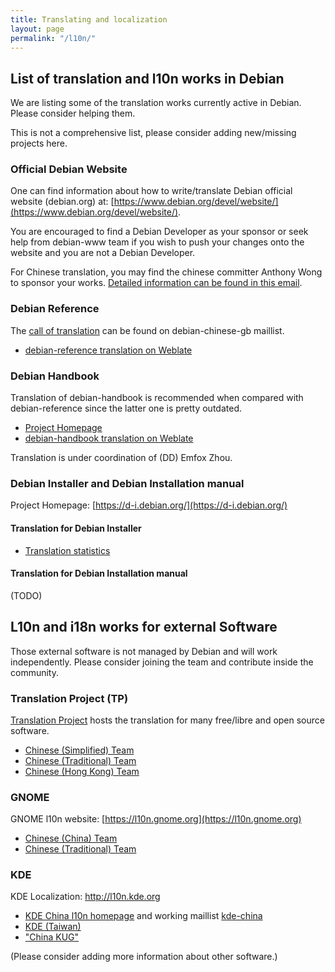```yaml
---
title: Translating and localization
layout: page
permalink: "/l10n/"
---
```


## List of translation and l10n works in Debian

We are listing some of the translation works currently active in Debian.
Please consider helping them.

This is not a comprehensive list, please consider adding new/missing projects here.

### Official Debian Website

One can find information about how to write/translate Debian official website
(debian.org) at: [https://www.debian.org/devel/website/](https://www.debian.org/devel/website/).

You are encouraged to find a Debian Developer as your sponsor or seek help from
debian-www team if you wish to push your changes onto the website and you
are not a Debian Developer.

For Chinese translation, you may find the chinese committer Anthony Wong to sponsor
your works. [Detailed information can be found in this email](https://lists.debian.org/debian-chinese-gb/2016/11/msg00011.html).

### Debian Reference

The [call of translation](https://lists.debian.org/debian-chinese-gb/2016/07/msg00012.html) can be found on debian-chinese-gb maillist.

* [debian-reference translation on Weblate](https://hosted.weblate.org/projects/debian-reference/)

### Debian Handbook

Translation of debian-handbook is recommended when compared with debian-reference since the latter one is pretty outdated.

* [Project Homepage](https://debian-handbook.info/)
* [debian-handbook translation on Weblate](https://hosted.weblate.org/projects/debian-handbook/)

Translation is under coordination of (DD) Emfox Zhou.

### Debian Installer and Debian Installation manual

Project Homepage: [https://d-i.debian.org/](https://d-i.debian.org/)

#### Translation for Debian Installer

* [Translation statistics](https://d-i.debian.org/l10n-stats/translation-status.html)

#### Translation for Debian Installation manual

(TODO)

## L10n and i18n works for external Software

Those external software is not managed by Debian and will work independently.
Please consider joining the team and contribute inside the community.

### Translation Project (TP)

[Translation Project](https://translationproject.org) hosts the translation for
many free/libre and open source software.

* [Chinese (Simplified) Team](https://translationproject.org/team/zh_CN.html)
* [Chinese (Traditional) Team](https://translationproject.org/team/zh_TW.html)
* [Chinese (Hong Kong) Team](https://translationproject.org/team/zh_HK.html)

### GNOME

GNOME l10n website: [https://l10n.gnome.org](https://l10n.gnome.org)

* [Chinese (China) Team](https://l10n.gnome.org/teams/zh_CN)
* [Chinese (Traditional) Team](https://l10n.gnome.org/teams/zh_trad)

### KDE

KDE Localization: http://l10n.kde.org

* [KDE China l10n homepage](https://community.kde.org/KDE_Localization/zh-cn) and working maillist [kde-china](https://mail.kde.org/mailman/listinfo/kde-china)
* [KDE (Taiwan)](http://kde.linux.org.tw/)
* ["China KUG"](http://www.kde-china.org/)

(Please consider adding more information about other software.)
